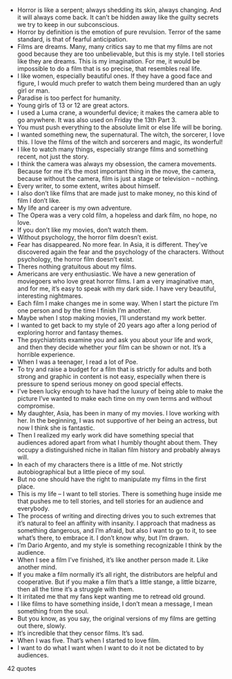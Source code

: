  - Horror is like a serpent; always shedding its skin, always changing. And it will always come back. It can’t be hidden away like the guilty secrets we try to keep in our subconscious.
 - Horror by definition is the emotion of pure revulsion. Terror of the same standard, is that of fearful anticipation.
 - Films are dreams. Many, many critics say to me that my films are not good because they are too unbelievable, but this is my style. I tell stories like they are dreams. This is my imagination. For me, it would be impossible to do a film that is so precise, that resembles real life.
 - I like women, especially beautiful ones. If they have a good face and figure, I would much prefer to watch them being murdered than an ugly girl or man.
 - Paradise is too perfect for humanity.
 - Young girls of 13 or 12 are great actors.
 - I used a Luma crane, a wounderful device; it makes the camera able to go anywhere. It was also used on Friday the 13th Part 3.
 - You must push everything to the absolute limit or else life will be boring.
 - I wanted something new, the supernatural. The witch, the sorcerer, I love this. I love the films of the witch and sorcerers and magic, its wonderful!
 - I like to watch many things, especially strange films and something recent, not just the story.
 - I think the camera was always my obsession, the camera movements. Because for me it’s the most important thing in the move, the camera, because without the camera, film is just a stage or television – nothing.
 - Every writer, to some extent, writes about himself.
 - I also don’t like films that are made just to make money, no this kind of film I don’t like.
 - My life and career is my own adventure.
 - The Opera was a very cold film, a hopeless and dark film, no hope, no love.
 - If you don’t like my movies, don’t watch them.
 - Without psychology, the horror film doesn’t exist.
 - Fear has disappeared. No more fear. In Asia, it is different. They’ve discovered again the fear and the psychology of the characters. Without psychology, the horror film doesn’t exist.
 - Theres nothing gratuitous about my films.
 - Americans are very enthusiastic. We have a new generation of moviegoers who love great horror films. I am a very imaginative man, and for me, it’s easy to speak with my dark side. I have very beautiful, interesting nightmares.
 - Each film I make changes me in some way. When I start the picture I’m one person and by the time I finish I’m another.
 - Maybe when I stop making movies, I’ll understand my work better.
 - I wanted to get back to my style of 20 years ago after a long period of exploring horror and fantasy themes.
 - The psychiatrists examine you and ask you about your life and work, and then they decide whether your film can be shown or not. It’s a horrible experience.
 - When I was a teenager, I read a lot of Poe.
 - To try and raise a budget for a film that is strictly for adults and both strong and graphic in content is not easy, especially when there is pressure to spend serious money on good special effects.
 - I’ve been lucky enough to have had the luxury of being able to make the picture I’ve wanted to make each time on my own terms and without compromise.
 - My daughter, Asia, has been in many of my movies. I love working with her. In the beginning, I was not supportive of her being an actress, but now I think she is fantastic.
 - Then I realized my early work did have something special that audiences adored apart from what I humbly thought about them. They occupy a distinguished niche in Italian film history and probably always will.
 - In each of my characters there is a little of me. Not strictly autobiographical but a little piece of my soul.
 - But no one should have the right to manipulate my films in the first place.
 - This is my life – I want to tell stories. There is something huge inside me that pushes me to tell stories, and tell stories for an audience and everybody.
 - The process of writing and directing drives you to such extremes that it’s natural to feel an affinity with insanity. I approach that madness as something dangerous, and I’m afraid, but also I want to go to it, to see what’s there, to embrace it. I don’t know why, but I’m drawn.
 - I’m Dario Argento, and my style is something recognizable I think by the audience.
 - When I see a film I’ve finished, it’s like another person made it. Like another mind.
 - If you make a film normally it’s all right, the distributors are helpful and cooperative. But if you make a film that’s a little stange, a little bizarre, then all the time it’s a struggle with them.
 - It irritated me that my fans kept wanting me to retread old ground.
 - I like films to have something inside, I don’t mean a message, I mean something from the soul.
 - But you know, as you say, the original versions of my films are getting out there, slowly.
 - It’s incredible that they censor films. It’s sad.
 - When I was five. That’s when I started to love film.
 - I want to do what I want when I want to do it not be dictated to by audiences.

42 quotes